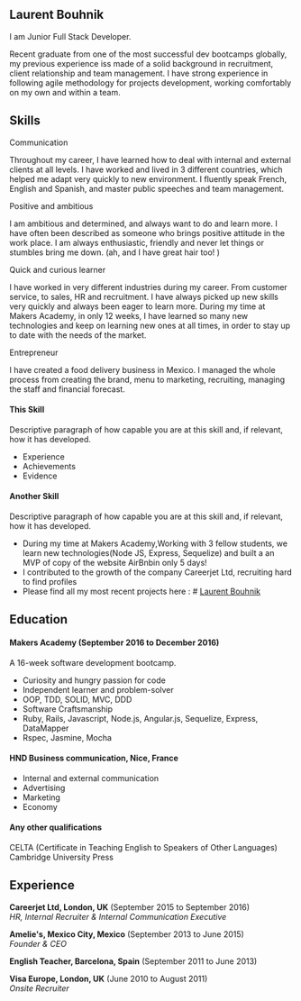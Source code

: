 ## Laurent Bouhnik

I  am Junior Full Stack Developer.

Recent graduate from one of the most successful dev bootcamps globally, my previous experience iss made of a solid background in recruitment, client relationship and team management.
I have strong experience in following agile methodology for projects development, working comfortably on my own and within a team.

## Skills
Communication

Throughout my career, I have learned how to deal with internal and external clients at all levels. I have worked and lived in 3 different countries, which helped me adapt very quickly to new environment.
I fluently speak French, English and Spanish, and master public speeches and team management.

Positive and ambitious

I am ambitious and determined, and always want to do and learn more.
I have often been described as someone who brings positive attitude in the work place. I am always enthusiastic, friendly and never let things or stumbles bring me down. (ah, and I have great hair too! )

Quick and curious learner

I have worked in very different industries during my career. From customer service, to sales, HR and recruitment. I have always picked up new skills very quickly and always been eager to learn more.
During my time at Makers Academy, in only 12 weeks, I have learned so many new technologies and keep on learning new ones at all times, in order to stay up to date with the needs of the market.

Entrepreneur

I have created a food delivery business in Mexico. I managed the whole process from creating the brand, menu to marketing, recruiting, managing the staff and financial forecast.
#### This Skill

Descriptive paragraph of how capable you are at this skill and, if relevant, how it has developed.

- Experience
- Achievements
- Evidence

#### Another Skill

Descriptive paragraph of how capable you are at this skill and, if relevant, how it has developed.

- During my time at Makers Academy,Working with 3 fellow students, we learn new technologies(Node JS, Express, Sequelize) and built a an MVP of copy of the website AirBnbin only 5 days!
- I contributed to the growth of the company Careerjet Ltd, recruiting hard to find profiles
- Please find all my most recent projects here : # [Laurent Bouhnik](https://www.laurentbouhnik.com)

## Education

#### Makers Academy (September 2016 to December 2016)
A 16-week software development bootcamp.
- Curiosity and hungry passion for code
- Independent learner and problem-solver
- OOP, TDD, SOLID, MVC, DDD
- Software Craftsmanship
- Ruby, Rails, Javascript, Node.js, Angular.js, Sequelize, Express, DataMapper
- Rspec, Jasmine, Mocha

#### HND Business communication, Nice, France
- Internal and external communication
- Advertising
- Marketing
- Economy


#### Any other qualifications
CELTA (Certificate in Teaching English to Speakers of Other Languages)
Cambridge University Press

## Experience

**Careerjet Ltd, London, UK** (September 2015 to September 2016)    
*HR, Internal Recruiter & Internal Communication Executive*  

**Amelie's, Mexico City, Mexico** (September 2013 to June 2015)   
*Founder & CEO*  

**English Teacher, Barcelona, Spain** (September 2011 to June 2013)   

**Visa Europe, London, UK** (June 2010 to August 2011)   
*Onsite Recruiter*
